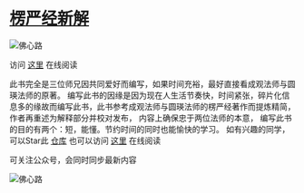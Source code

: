 # [楞严经新解](https://kimsky.gitbook.io/leng-yan-jing-xin-jie/)

![佛心路](https://raw.githubusercontent.com/endsock/lengyan/main/res/foxinlu1.png)

访问 [这里](https://kimsky.gitbook.io/leng-yan-jing-xin-jie/) 在线阅读

此书完全是三位师兄因共同爱好而编写，如果时间充裕，最好直接看成观法师与圆瑛法师的原著。
编写此书的因缘是因为现在人生活节奏快，时间紧张，碎片化信息多的缘故而编写此书，此书参考成观法师与圆瑛法师的楞严经著作而提炼精简，作者再重述为解释部分并校对发布，
内容上确保忠于两位法师的本意， 编写此书的目的有两个：短，能懂。节约时间的同时也能愉快的学习。
如有兴趣的同学，可以Star此 [仓库](https://github.com/endsock/lengyan)
也可以访问 [这里](https://kimsky.gitbook.io/leng-yan-jing-xin-jie/) 在线阅读

可关注公众号，会同时同步最新内容

![佛心路](https://raw.githubusercontent.com/endsock/lengyan/main/res/foxinlu2.jpg)
